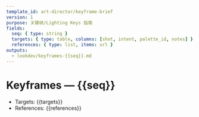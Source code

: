 ```yaml
---
template_id: art-director/keyframe-brief
version: 1
purpose: 关键帧/Lighting Keys 指南
fields:
  seq: { type: string }
  targets: { type: table, columns: [shot, intent, palette_id, notes] }
  references: { type: list, items: url }
outputs:
  - lookdev/keyframes-{{seq}}.md
---
```


# Keyframes — {{seq}}

- Targets:
  {{targets}}
- References:
  {{references}}

